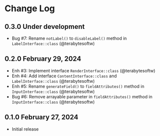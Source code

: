 # Change Log

## 0.3.0 Under development

- Bug #7: Rename `notLabel()` to `disableLabel()` method in `LabelInterface::class` (@terabytesoftw)

## 0.2.0 February 29, 2024

- Enh #3: Implement interface `RenderInterface::class` (@terabytesoftw)
- Enh #4: Add interface `ContentInterface::class` and `LabelInterface::class` (@terabytesoftw)
- Enh #5: Rename `generateField()` to `fieldAttributes()` method in `InputInterface::class` (@terabytesoftw)
- Bug #6: Remove arrayable parameter in `fieldAttributes()` method in `InputInterface::class` (@terabytesoftw)

## 0.1.0 February 27, 2024

- Initial release
